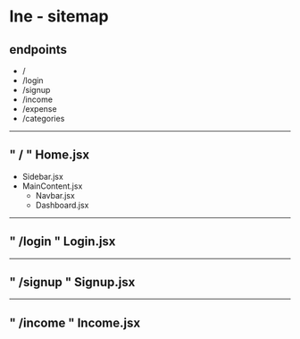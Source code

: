 # Ine - sitemap

## endpoints

- / <Home />
- /login <Login />
- /signup <Signup />
- /income <Income />
- /expense <expense />
- /categories <Categories />

---

## " / " Home.jsx

- Sidebar.jsx
- MainContent.jsx
  - Navbar.jsx
  - Dashboard.jsx

---

## " /login " Login.jsx

---

## " /signup " Signup.jsx

---

## " /income " Income.jsx
